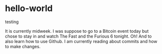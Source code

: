 # hello-world
testing

It is currently midweek. I was suppose to go to a Bitcoin event today but chose to stay in and watch The Fast and the Furious 6 tonight. Oh! And to also learn how to use Github. I am currently reading about commits and how to make changes. 
